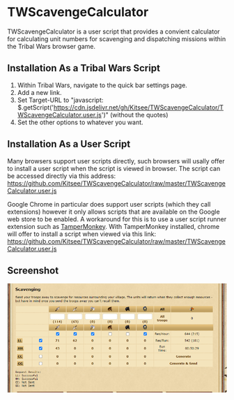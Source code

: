 # TWScavengeCalculator
TWScavengeCalculator is a user script that provides a convient calculator for calculating unit numbers for scavenging and dispatching missions within the Tribal Wars browser game.

## Installation As a Tribal Wars Script
1. Within Tribal Wars, navigate to the quick bar settings page.
2. Add a new link. 
3. Set Target-URL to "javascript: $.getScript('https://cdn.jsdelivr.net/gh/Kitsee/TWScavengeCalculator/TWScavengeCalculator.user.js')" (without the quotes)
3. Set the other options to whatever you want.

## Installation As a User Script
Many browsers support user scripts directly, such browsers will usally offer to install a user script when the script is viewed in browser.
The script can be accessed directly via this address:
https://github.com/Kitsee/TWScavengeCalculator/raw/master/TWScavengeCalculator.user.js

Google Chrome in particular does support user scripts (which they call extensions) however it only allows scripts that are available on
the Google web store to be enabled. A workaround for this is to use a user script runner extension such as [TamperMonkey](https://chrome.google.com/webstore/detail/tampermonkey/dhdgffkkebhmkfjojejmpbldmpobfkfo).
With TamperMonkey installed, chrome will offer to install a script when viewed via this link:
https://github.com/Kitsee/TWScavengeCalculator/raw/master/TWScavengeCalculator.user.js

## Screenshot
![TWScavengeCalculator screenshot](https://github.com/Kitsee/TWScavengeCalculator/raw/master/readmeResources/screenshot.png)
